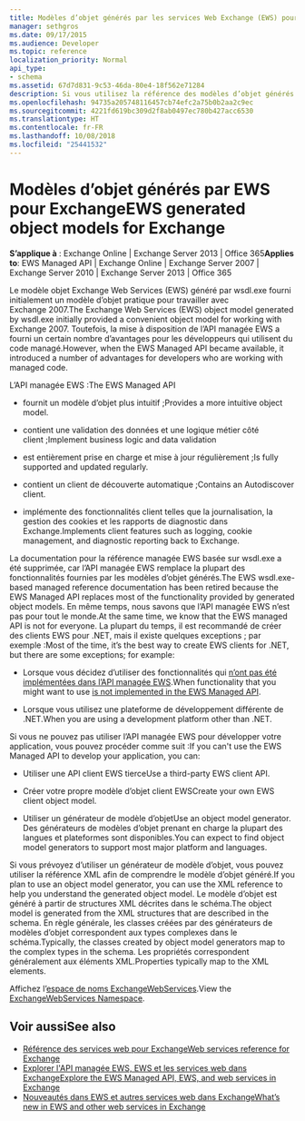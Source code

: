 ```yaml
---
title: Modèles d’objet générés par les services Web Exchange (EWS) pour Exchange
manager: sethgros
ms.date: 09/17/2015
ms.audience: Developer
ms.topic: reference
localization_priority: Normal
api_type:
- schema
ms.assetid: 67d7d831-9c53-46da-80e4-18f562e71284
description: Si vous utilisez la référence des modèles d’objet générés par EWS pour développer des applications pour Exchange, découvrez les autres options pour le développement EWS.
ms.openlocfilehash: 94735a205748116457cb74efc2a75b0b2aa2c9ec
ms.sourcegitcommit: 4221fd619bc309d2f8ab0497ec780b427acc6530
ms.translationtype: HT
ms.contentlocale: fr-FR
ms.lasthandoff: 10/08/2018
ms.locfileid: "25441532"
---
```

# <a name="ews-generated-object-models-for-exchange"></a><span data-ttu-id="02970-103">Modèles d’objet générés par EWS pour Exchange</span><span class="sxs-lookup"><span data-stu-id="02970-103">EWS generated object models for Exchange</span></span>

<span data-ttu-id="02970-104">**S’applique à** : Exchange Online | Exchange Server 2013 | Office 365</span><span class="sxs-lookup"><span data-stu-id="02970-104">**Applies to**: EWS Managed API | Exchange Online | Exchange Server 2007 | Exchange Server 2010 | Exchange Server 2013 | Office 365</span></span>

<span data-ttu-id="02970-105">Le modèle objet Exchange Web Services (EWS) généré par wsdl.exe fourni initialement un modèle d’objet pratique pour travailler avec Exchange 2007.</span><span class="sxs-lookup"><span data-stu-id="02970-105">The Exchange Web Services (EWS) object model generated by wsdl.exe initially provided a convenient object model for working with Exchange 2007.</span></span> <span data-ttu-id="02970-106">Toutefois, la mise à disposition de l’API managée EWS a fourni un certain nombre d’avantages pour les développeurs qui utilisent du code managé.</span><span class="sxs-lookup"><span data-stu-id="02970-106">However, when the EWS Managed API became available, it introduced a number of advantages for developers who are working with managed code.</span></span> 

<span data-ttu-id="02970-107">L’API managée EWS :</span><span class="sxs-lookup"><span data-stu-id="02970-107">The EWS Managed API</span></span>

- <span data-ttu-id="02970-108">fournit un modèle d’objet plus intuitif ;</span><span class="sxs-lookup"><span data-stu-id="02970-108">Provides a more intuitive object model.</span></span>

- <span data-ttu-id="02970-109">contient une validation des données et une logique métier côté client ;</span><span class="sxs-lookup"><span data-stu-id="02970-109">Implement business logic and data validation</span></span>

- <span data-ttu-id="02970-110">est entièrement prise en charge et mise à jour régulièrement ;</span><span class="sxs-lookup"><span data-stu-id="02970-110">Is fully supported and updated regularly.</span></span>

- <span data-ttu-id="02970-111">contient un client de découverte automatique ;</span><span class="sxs-lookup"><span data-stu-id="02970-111">Contains an Autodiscover client.</span></span>

- <span data-ttu-id="02970-112">implémente des fonctionnalités client telles que la journalisation, la gestion des cookies et les rapports de diagnostic dans Exchange.</span><span class="sxs-lookup"><span data-stu-id="02970-112">Implements client features such as logging, cookie management, and diagnostic reporting back to Exchange.</span></span>

<span data-ttu-id="02970-113">La documentation pour la référence managée EWS basée sur wsdl.exe a été supprimée, car l’API managée EWS remplace la plupart des fonctionnalités fournies par les modèles d’objet générés.</span><span class="sxs-lookup"><span data-stu-id="02970-113">The EWS wsdl.exe-based managed reference documentation has been retired because the EWS Managed API replaces most of the functionality provided by generated object models.</span></span> <span data-ttu-id="02970-114">En même temps, nous savons que l’API managée EWS n’est pas pour tout le monde.</span><span class="sxs-lookup"><span data-stu-id="02970-114">At the same time, we know that the EWS managed API is not for everyone.</span></span> <span data-ttu-id="02970-115">La plupart du temps, il est recommandé de créer des clients EWS pour .NET, mais il existe quelques exceptions ; par exemple :</span><span class="sxs-lookup"><span data-stu-id="02970-115">Most of the time, it’s the best way to create EWS clients for .NET, but there are some exceptions; for example:</span></span>

- <span data-ttu-id="02970-116">Lorsque vous décidez d’utiliser des fonctionnalités qui [n’ont pas été implémentées dans l’API managée EWS](../exchange-web-services/web-service-api-feature-availability-in-exchange-and-the-ews-managed-api.md#bk_apifeatures).</span><span class="sxs-lookup"><span data-stu-id="02970-116">When functionality that you might want to use [is not implemented in the EWS Managed API](../exchange-web-services/web-service-api-feature-availability-in-exchange-and-the-ews-managed-api.md#bk_apifeatures).</span></span>

- <span data-ttu-id="02970-117">Lorsque vous utilisez une plateforme de développement différente de .NET.</span><span class="sxs-lookup"><span data-stu-id="02970-117">When you are using a development platform other than .NET.</span></span>

<span data-ttu-id="02970-118">Si vous ne pouvez pas utiliser l’API managée EWS pour développer votre application, vous pouvez procéder comme suit :</span><span class="sxs-lookup"><span data-stu-id="02970-118">If you can't use the EWS Managed API to develop your application, you can:</span></span>

- <span data-ttu-id="02970-119">Utiliser une API client EWS tierce</span><span class="sxs-lookup"><span data-stu-id="02970-119">Use a third-party EWS client API.</span></span>

- <span data-ttu-id="02970-120">Créer votre propre modèle d’objet client EWS</span><span class="sxs-lookup"><span data-stu-id="02970-120">Create your own EWS client object model.</span></span>

- <span data-ttu-id="02970-121">Utiliser un générateur de modèle d’objet</span><span class="sxs-lookup"><span data-stu-id="02970-121">Use an object model generator.</span></span> <span data-ttu-id="02970-122">Des générateurs de modèles d’objet prenant en charge la plupart des langues et plateformes sont disponibles.</span><span class="sxs-lookup"><span data-stu-id="02970-122">You can expect to find object model generators to support most major platform and languages.</span></span>

<span data-ttu-id="02970-123">Si vous prévoyez d’utiliser un générateur de modèle d’objet, vous pouvez utiliser la référence XML afin de comprendre le modèle d’objet généré.</span><span class="sxs-lookup"><span data-stu-id="02970-123">If you plan to use an object model generator, you can use the XML reference to help you understand the generated object model.</span></span> <span data-ttu-id="02970-124">Le modèle d’objet est généré à partir de structures XML décrites dans le schéma.</span><span class="sxs-lookup"><span data-stu-id="02970-124">The object model is generated from the XML structures that are described in the schema.</span></span> <span data-ttu-id="02970-125">En règle générale, les classes créées par des générateurs de modèles d’objet correspondent aux types complexes dans le schéma.</span><span class="sxs-lookup"><span data-stu-id="02970-125">Typically, the classes created by object model generators map to the complex types in the schema.</span></span> <span data-ttu-id="02970-126">Les propriétés correspondent généralement aux éléments XML.</span><span class="sxs-lookup"><span data-stu-id="02970-126">Properties typically map to the XML elements.</span></span>

<span data-ttu-id="02970-127">Affichez l’[espace de noms ExchangeWebServices](https://docs.microsoft.com/dotnet/api/exchangewebservices?view=exchange-ews-proxy).</span><span class="sxs-lookup"><span data-stu-id="02970-127">View the [ExchangeWebServices Namespace](https://docs.microsoft.com/dotnet/api/exchangewebservices?view=exchange-ews-proxy).</span></span>

## <a name="see-also"></a><span data-ttu-id="02970-128">Voir aussi</span><span class="sxs-lookup"><span data-stu-id="02970-128">See also</span></span>

- [<span data-ttu-id="02970-129">Référence des services web pour Exchange</span><span class="sxs-lookup"><span data-stu-id="02970-129">Web services reference for Exchange</span></span>](web-services-reference-for-exchange.md)
- [<span data-ttu-id="02970-130">Explorer l'API managée EWS, EWS et les services web dans Exchange</span><span class="sxs-lookup"><span data-stu-id="02970-130">Explore the EWS Managed API, EWS, and web services in Exchange</span></span>](../exchange-web-services/explore-the-ews-managed-api-ews-and-web-services-in-exchange.md)
- [<span data-ttu-id="02970-131">Nouveautés dans EWS et autres services web dans Exchange</span><span class="sxs-lookup"><span data-stu-id="02970-131">What’s new in EWS and other web services in Exchange</span></span>](../exchange-web-services/whats-new-in-ews-and-other-web-services-in-exchange.md)
